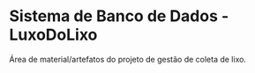 # Sistema de Banco de Dados - LuxoDoLixo
Área de material/artefatos do projeto de gestão de coleta de lixo.
